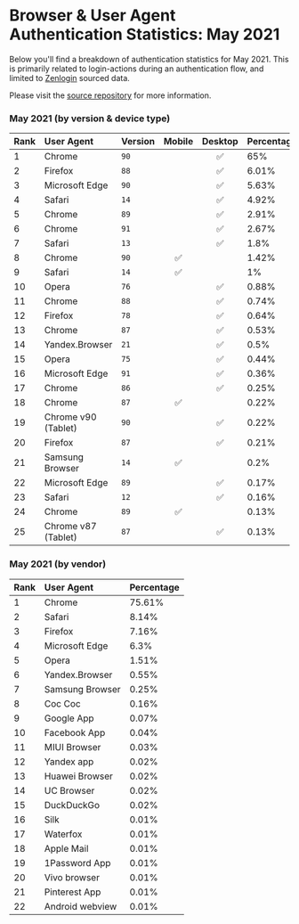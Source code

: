 # Browser & User Agent Authentication Statistics: May 2021

Below you'll find a breakdown of authentication statistics for
May 2021. This is primarily related to login-actions during an
authentication flow, and limited to <a href="https://zenlogin.co"/>Zenlogin</a>
sourced data.

Please visit the
<a href="https://github.com/zenlogin/browser-user-agent-authentication-statistics">source repository</a>
for more information.

### May 2021 (by version & device type)
| Rank | User Agent | Version | Mobile | Desktop | Percentage |
| :--- | :--- | :--- | :---: | :---: | :--- |
| 1 | Chrome | `90` | | ✅ | 65% |
| 2 | Firefox | `88` | | ✅ | 6.01% |
| 3 | Microsoft Edge | `90` | | ✅ | 5.63% |
| 4 | Safari | `14` | | ✅ | 4.92% |
| 5 | Chrome | `89` | | ✅ | 2.91% |
| 6 | Chrome | `91` | | ✅ | 2.67% |
| 7 | Safari | `13` | | ✅ | 1.8% |
| 8 | Chrome | `90` | ✅ | | 1.42% |
| 9 | Safari | `14` | ✅ | | 1% |
| 10 | Opera | `76` | | ✅ | 0.88% |
| 11 | Chrome | `88` | | ✅ | 0.74% |
| 12 | Firefox | `78` | | ✅ | 0.64% |
| 13 | Chrome | `87` | | ✅ | 0.53% |
| 14 | Yandex.Browser | `21` | | ✅ | 0.5% |
| 15 | Opera | `75` | | ✅ | 0.44% |
| 16 | Microsoft Edge | `91` | | ✅ | 0.36% |
| 17 | Chrome | `86` | | ✅ | 0.25% |
| 18 | Chrome | `87` | ✅ | | 0.22% |
| 19 | Chrome v90 (Tablet) | `90` | | ✅ | 0.22% |
| 20 | Firefox | `87` | | ✅ | 0.21% |
| 21 | Samsung Browser | `14` | ✅ | | 0.2% |
| 22 | Microsoft Edge | `89` | | ✅ | 0.17% |
| 23 | Safari | `12` | | ✅ | 0.16% |
| 24 | Chrome | `89` | ✅ | | 0.13% |
| 25 | Chrome v87 (Tablet) | `87` | | ✅ | 0.13% |

### May 2021 (by vendor)
| Rank | User Agent | Percentage |
| :--- | :--- | :--- |
| 1 | Chrome | 75.61% |
| 2 | Safari | 8.14% |
| 3 | Firefox | 7.16% |
| 4 | Microsoft Edge | 6.3% |
| 5 | Opera | 1.51% |
| 6 | Yandex.Browser | 0.55% |
| 7 | Samsung Browser | 0.25% |
| 8 | Coc Coc | 0.16% |
| 9 | Google App | 0.07% |
| 10 | Facebook App | 0.04% |
| 11 | MIUI Browser | 0.03% |
| 12 | Yandex app | 0.02% |
| 13 | Huawei Browser | 0.02% |
| 14 | UC Browser | 0.02% |
| 15 | DuckDuckGo | 0.02% |
| 16 | Silk | 0.01% |
| 17 | Waterfox | 0.01% |
| 18 | Apple Mail | 0.01% |
| 19 | 1Password App | 0.01% |
| 20 | Vivo browser | 0.01% |
| 21 | Pinterest App | 0.01% |
| 22 | Android webview | 0.01% |
